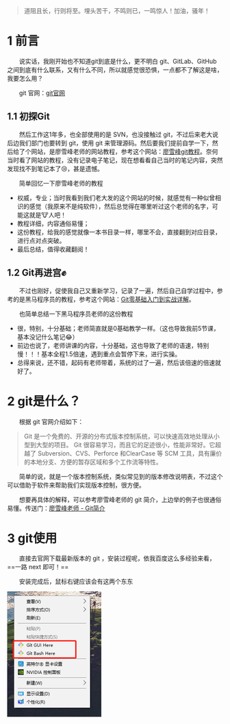 > 道阻且长，行则将至。埋头苦干，不鸣则已，一鸣惊人！加油，骚年！

# 1 前言
&emsp;&emsp;说实话，我刚开始也不知道git到底是什么，更不明白 git、GitLab、GitHub 之间到底有什么联系，又有什么不同，所以就感觉很恐惧，一点都不了解这是啥，我要怎么用？

&emsp;&emsp;git 官网：[git官网](https://git-scm.com/)

## 1.1 初探Git
&emsp;&emsp;然后工作这1年多，也全部使用的是 SVN，也没接触过 git，不过后来老大说后边我们部门也要转到 git，使用 git 来管理源码。然后要我们提前自学一下，然后给了个网站，是廖雪峰老师的网站教程，参考这个网站：[廖雪峰git教程](https://www.liaoxuefeng.com/wiki/896043488029600)。奈何当时看了网站的教程，没有记录电子笔记，现在想看看自己当时的笔记内容，突然发现找不到笔记本了:cry:，甚是遗憾。

&emsp;&emsp;简单回忆一下廖雪峰老师的教程
 - 权威，专业；当时我看到我们老大发的这个网站的时候，就感觉有一种似曾相识的感觉（我原来不是纯软件），然后总觉得在哪里听过这个老师的名字，可能这就是:cow:人吧！
 - 教程详细，内容通俗易懂；
 - 这份教程，给我的感觉就像一本书目录一样，哪里不会，直接翻到对应目录，进行点对点突破。
 - 最后总结，值得收藏翻阅！

## 1.2 Git再进宫:fist:
&emsp;&emsp;不过也刚好，促使我自己又重新学习，记录了一遍，然后自己自学过程中，参考的是黑马程序员的教程，参考这个网站：[Git零基础入门到实战详解](https://www.bilibili.com/video/BV1sJ411D7xN?p=1)。

&emsp;&emsp;也简单总结一下黑马程序员老师的这份教程
 - 很，特别，十分基础；老师简直就是0基础教学一样。（这也导致我前5节课，基本没记什么笔记:joy:）
 - 前边也说了，老师讲课的内容，十分基础，这也导致了老师的语速，特别慢！！！基本全程1.5倍速，遇到重点会暂停下来，进行实操。
 - 总得来说，还不错，起码有老师带着，系统的过了一遍，然后该倍速的倍速就好了。

# 2 git是什么？
&emsp;&emsp;根据 git 官网介绍如下：
> Git 是一个免费的、开源的分布式版本控制系统，可以快速高效地处理从小型到大型的项目。
Git 很容易学习，而且它的足迹很小，性能非常好。它超越了 Subversion、CVS、Perforce 和ClearCase 等 SCM 工具，具有廉价的本地分支、方便的暂存区域和多个工作流等特性。

&emsp;&emsp;简单的说，就是一个版本控制系统，类似常见到的版本修改说明表，不过这个可以借助于软件来帮助我们实现版本控制，很方便。

&emsp;&emsp;想要再具体的解释，可以参考廖雪峰老师的 git 简介，上边举的例子也很通俗易懂。传送门：[廖雪峰老师 - Git简介](https://www.liaoxuefeng.com/wiki/896043488029600/896067008724000)


# 3 git使用
&emsp;&emsp;直接去官网下载最新版本的 git ，安装过程呢，依我百度这么多经验来看，==一路 next 即可！==

&emsp;&emsp;安装完成后，鼠标右键应该会有这两个东东

![image-20200421224409909](1-git基本简介.assets/image-20200421224409909.png)





